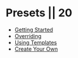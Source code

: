 # Presets || 20

- [Getting Started](./getting-started/)
- [Overriding](./overriding/)
- [Using Templates](./using-templates/)
- [Create Your Own](./create-your-own/getting-started/)
